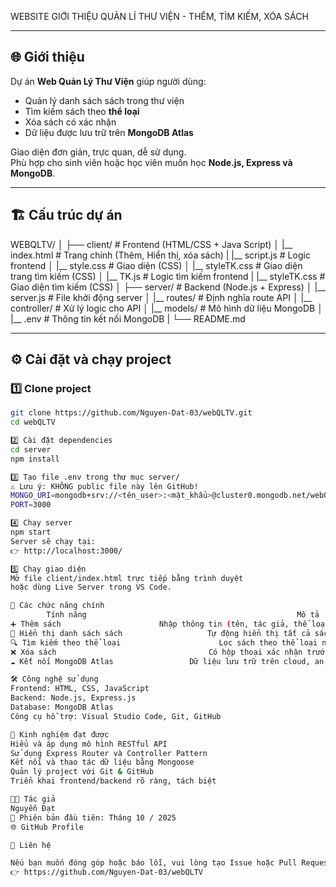 WEBSITE GIỚI THIỆU QUẢN LÍ THƯ VIỆN - THÊM, TÌM KIẾM, XÓA SÁCH

---

## 🌐 Giới thiệu

Dự án **Web Quản Lý Thư Viện** giúp người dùng:
- Quản lý danh sách sách trong thư viện
- Tìm kiếm sách theo **thể loại**
- Xóa sách có xác nhận  
- Dữ liệu được lưu trữ trên **MongoDB Atlas**

Giao diện đơn giản, trực quan, dễ sử dụng.  
Phù hợp cho sinh viên hoặc học viên muốn học **Node.js, Express và MongoDB**.

---

## 🏗️ Cấu trúc dự án
WEBQLTV/
│
├── client/ # Frontend (HTML/CSS + Java Script)
│ |__ index.html # Trang chính (Thêm, Hiển thị, xóa sách)
| |__ script.js # Logic frontend
│ |__ style.css # Giao diện (CSS)
│ |__ styleTK.css # Giao diện trang tìm kiếm (CSS)
│ |__ TK.js # Logic tìm kiếm frontend
| |__ styleTK.css # Giao diện tìm kiếm (CSS)
│
├── server/ # Backend (Node.js + Express)
│ |__ server.js # File khởi động server
│ |__ routes/ # Định nghĩa route API
│ |__ controller/ # Xử lý logic cho API
│ |__ models/ # Mô hình dữ liệu MongoDB
│ |__ .env # Thông tin kết nối MongoDB
|
└── README.md

---

## ⚙️ Cài đặt và chạy project

### 1️⃣ Clone project
```bash
git clone https://github.com/Nguyen-Dat-03/webQLTV.git
cd webQLTV

2️⃣ Cài đặt dependencies
cd server
npm install

3️⃣ Tạo file .env trong thư mục server/
⚠️ Lưu ý: KHÔNG public file này lên GitHub!
MONGO_URI=mongodb+srv://<tên_user>:<mật_khẩu>@cluster0.mongodb.net/webQLTV
PORT=3000

4️⃣ Chạy server
npm start
Server sẽ chạy tại:
👉 http://localhost:3000/

5️⃣ Chạy giao diện
Mở file client/index.html trực tiếp bằng trình duyệt
hoặc dùng Live Server trong VS Code.

🧩 Các chức năng chính
        Tính năng	                                            Mô tả
➕ Thêm sách	                     Nhập thông tin (tên, tác giả, thể loại) và lưu vào MongoDB
📜 Hiển thị danh sách sách	                Tự động hiển thị tất cả sách đã thêm
🔍 Tìm kiếm theo thể loại	                  Lọc sách theo thể loại nhập vào
❌ Xóa sách	                                Có hộp thoại xác nhận trước khi xóa
☁️ Kết nối MongoDB Atlas	             Dữ liệu lưu trữ trên cloud, an toàn và nhanh

🛠️ Công nghệ sử dụng
Frontend: HTML, CSS, JavaScript
Backend: Node.js, Express.js
Database: MongoDB Atlas
Công cụ hỗ trợ: Visual Studio Code, Git, GitHub

🧠 Kinh nghiệm đạt được
Hiểu và áp dụng mô hình RESTful API
Sử dụng Express Router và Controller Pattern
Kết nối và thao tác dữ liệu bằng Mongoose
Quản lý project với Git & GitHub
Triển khai frontend/backend rõ ràng, tách biệt

🧑‍💻 Tác giả
Nguyễn Đạt
📅 Phiên bản đầu tiên: Tháng 10 / 2025
🌐 GitHub Profile

💬 Liên hệ

Nếu bạn muốn đóng góp hoặc báo lỗi, vui lòng tạo Issue hoặc Pull Request tại:
👉 https://github.com/Nguyen-Dat-03/webQLTV
